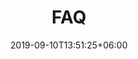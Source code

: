 ---
title: "FAQ"
date: 2019-09-10T13:51:25+06:00
draft: false
description: "FAQ for the EcoCompute Conference 2024 in Munich, Germany"
bg_image : "images/bg/cta-bg.jpg"
---
